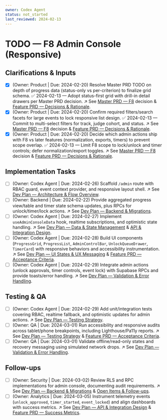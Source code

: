 ```yaml
---
owner: Codex Agent
status: not_started
last_reviewed: 2024-02-13
---
```


# TODO — F8 Admin Console (Responsive)

## Clarifications & Inputs
- [x] (Owner: Product | Due: 2024-02-20) Resolve Master PRD TODO on depth of progress data (status-only vs per-criterion) to finalize grid schema. ✅ 2024-02-13 — Adopt status-first grid with drill-in detail drawers per Master PRD decision. ↗️ See [Master PRD — F8](masterPRD.md#f8--admin-console-responsive-p0) decision & [Feature PRD — Decisions & Rationale](featurePRD_F8.md#decisions--rationale).
- [x] (Owner: Product | Due: 2024-02-20) Confirm required filters/search facets for large events to lock responsive list design. ✅ 2024-02-13 — Commit to multi-select filters for track, judge cohort, and status. ↗️ See [Master PRD — F8](masterPRD.md#f8--admin-console-responsive-p0) decision & [Feature PRD — Decisions & Rationale](featurePRD_F8.md#decisions--rationale).
- [x] (Owner: Product | Due: 2024-02-20) Decide which admin actions ship with F8 vs later features (normalization, exports, timers) to prevent scope overlap. ✅ 2024-02-13 — Limit F8 scope to lock/unlock and timer controls; defer normalization/export toggles. ↗️ See [Master PRD — F8](masterPRD.md#f8--admin-console-responsive-p0) decision & [Feature PRD — Decisions & Rationale](featurePRD_F8.md#decisions--rationale).

## Implementation Tasks
- [ ] (Owner: Codex Agent | Due: 2024-02-26) Scaffold `/admin` route with RBAC guard, event context provider, and responsive layout shell. ↗️ See [Dev Plan — Architecture & Flow Overview](devplan_F8.md#architecture--flow-overview).
- [ ] (Owner: Backend | Due: 2024-02-22) Provide aggregated progress view/table and timer state schema updates, plus RPCs for unlock/timer/lock actions. ↗️ See [Dev Plan — Backend & Migrations](devplan_F8.md#backend--migrations).
- [ ] (Owner: Codex Agent | Due: 2024-02-27) Implement `useAdminConsoleData` hook, realtime subscriptions, and optimistic state handling. ↗️ See [Dev Plan — Data & State Management](devplan_F8.md#data--state-management) & [API & Integration Design](devplan_F8.md#api--integration-design).
- [ ] (Owner: Codex Agent | Due: 2024-02-28) Build UI components (`ProgressGrid`, `ProgressList`, `AdminControlBar`, `UnlockQueueDrawer`, `TimerCard`) with responsive behaviors and accessibility instrumentation. ↗️ See [Dev Plan — UI States & UX Messaging](devplan_F8.md#ui-states--ux-messaging) & [Feature PRD — Acceptance Criteria](featurePRD_F8.md#acceptance-criteria).
- [ ] (Owner: Codex Agent | Due: 2024-02-29) Integrate admin actions (unlock approvals, timer controls, event lock) with Supabase RPCs and provide toasts/error handling. ↗️ See [Dev Plan — Validation & Error Handling](devplan_F8.md#validation--error-handling).

## Testing & QA
- [ ] (Owner: Codex Agent | Due: 2024-02-29) Add unit/integration tests covering RBAC, realtime fallback, and optimistic updates for admin actions. ↗️ See [Dev Plan — Testing Strategy](devplan_F8.md#testing-strategy).
- [ ] (Owner: QA | Due: 2024-03-01) Run accessibility and responsive audits across tablet/phone breakpoints, including Lighthouse/Pa11y reports. ↗️ See [Dev Plan — Testing Strategy](devplan_F8.md#testing-strategy) & [Feature PRD — Acceptance Criteria](featurePRD_F8.md#acceptance-criteria).
- [ ] (Owner: QA | Due: 2024-03-01) Validate offline/read-only states and recovery messaging using simulated network drops. ↗️ See [Dev Plan — Validation & Error Handling](devplan_F8.md#validation--error-handling).

## Follow-ups
- [ ] (Owner: Security | Due: 2024-03-02) Review RLS and RPC implementations for admin console, documenting audit requirements. ↗️ See [Dev Plan — Backend & Migrations](devplan_F8.md#backend--migrations) & [Open Items & Follow-ups](devplan_F8.md#open-items--follow-ups).
- [ ] (Owner: Analytics | Due: 2024-03-05) Instrument telemetry events (`unlock_approved`, `timer_started`, `event_locked`) and align dashboards with success metrics. ↗️ See [Dev Plan — API & Integration Design](devplan_F8.md#api--integration-design) & [Feature PRD — Success Metrics](featurePRD_F8.md#success-metrics).
